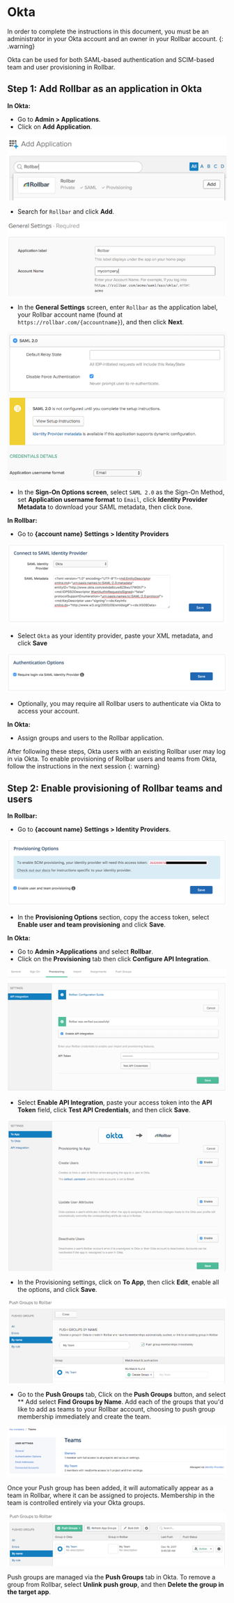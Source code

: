# Okta

In order to complete the instructions in this document, you must be an administrator in your Okta account and an owner in your Rollbar account.
{: .warning}

Okta can be used for both SAML-based authentication and SCIM-based team and user provisioning in Rollbar.

## Step 1: Add Rollbar as an application in Okta

**In Okta:**

* Go to **Admin > Applications**.
* Click on **Add Application**.

![](../images/tools/okta/okta-add-rollbar.png)

* Search for `Rollbar` and click **Add**.

![](../images/tools/okta/okta-general-settings.png)

* In the **General Settings** screen, enter `Rollbar` as the application label, your Rollbar account name (found at `https://rollbar.com/{accountname}`), and then click **Next**.

![](../images/tools/okta/okta-sign-on-options.png)

* In the **Sign-On Options screen**, select `SAML 2.0` as the Sign-On Method, set **Application username format** to `Email`, click **Identity Provider Metadata** to download your SAML metadata, then click `Done`.

**In Rollbar:**

* Go to **{account name} Settings > Identity Providers**

![](../images/tools/okta/rollbar-okta-idp.png)

* Select `Okta` as your identity provider, paste your XML metadata, and click **Save**

![](../images/tools/okta/rollbar-idp-required.png)

* Optionally, you may require all Rollbar users to authenticate via Okta to access your account.

**In Okta:**

* Assign groups and users to the Rollbar application.

After following these steps, Okta users with an existing Rollbar user may log in via Okta.  To enable provisioning of Rollbar users and teams from Okta, follow the instructions in the next session
{: warning}

## Step 2: Enable provisioning of Rollbar teams and users

**In Rollbar:**

* Go to **{account name} Settings > Identity Providers**.

![](../images/tools/okta/rollbar-provisioning-options.png)

* In the **Provisioning Options** section, copy the access token, select **Enable user and team provisioning** and click **Save**.

**In Okta:**

* Go to **Admin >Applications** and select **Rollbar**.
* Click on the **Provisioning** tab then click **Configure API Integration**.

![](../images/tools/okta/okta-enable-api-integration.png)

* Select **Enable API Integration**, paste your access token into the **API Token** field, click **Test API Credentials**, and then click **Save**.

![](../images/tools/okta/okta-provisioning-to-app.png)

* In the Provisioning settings, click on **To App**, then click **Edit**, enable all the options, and click **Save**.

![](../images/tools/okta/okta-add-push-group.png)

* Go to the **Push Groups** tab, Click on the **Push Groups** button, and select ** Add select **Find Groups by Name**.  Add each of the groups that you'd like to add as teams to your Rollbar account, choosing to push group membership immediately and create the team.

![](../images/tools/okta/rollbar-teams.png)

Once your Push group has been added, it will automatically appear as a team in Rollbar, where it can be assigned to projects.  Membership in the team is controlled entirely via your Okta groups.

![](../images/tools/okta/okta-push-groups.png)

Push groups are managed via the **Push Groups** tab in Okta.  To remove a group from Rollbar, select **Unlink push group**, and then **Delete the group in the target app**.
